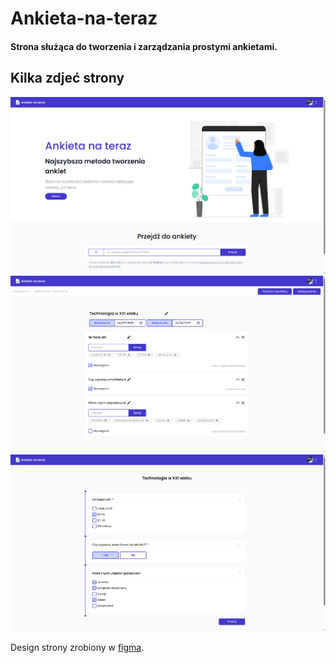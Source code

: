 # Ankieta-na-teraz

#### Strona służąca do tworzenia i zarządzania prostymi ankietami.

## Kilka zdjeć strony

![Zdjęcie strony głównej](public/survey-app/home.png)
![Zdjęcie strony głównej](public/survey-app/create_survey.png)
![Zdjęcie strony głównej](public/survey-app/survey.png)

Design strony zrobiony w [figma](https://www.figma.com/file/WkmbpZJGX4KYsdNoPuoUJT/Ankieta-na-teraz).
